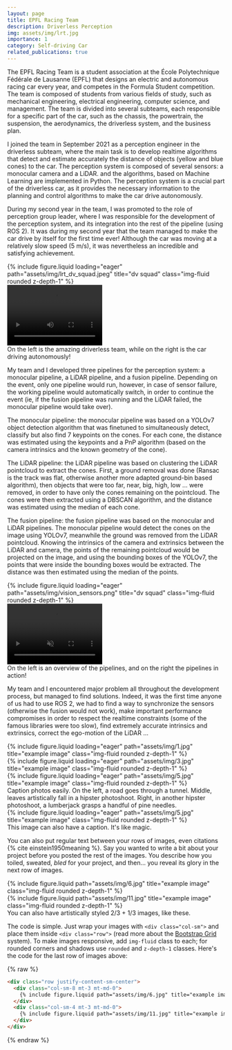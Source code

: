 ```yaml
---
layout: page
title: EPFL Racing Team
description: Driverless Perception
img: assets/img/lrt.jpg
importance: 1
category: Self-driving Car
related_publications: true
---
```


The EPFL Racing Team is a student association at the École Polytechnique Fédérale de Lausanne (EPFL) that designs an electric and autonomous racing car every year, and competes in the Formula Student competition. The team is composed of students from various fields of study, such as mechanical engineering, electrical engineering, computer science, and management. The team is divided into several subteams, each responsible for a specific part of the car, such as the chassis, the powertrain, the suspension, the aerodynamics, the driverless system, and the business plan.

I joined the team in September 2021 as a perception engineer in the driverless subteam, where the main task is to develop realtime algorithms that detect and estimate accurately the distance of objects (yellow and blue cones) to the car. The perception system is composed of several sensors: a monocular camera and a LiDAR. and the algorithms, based on Machine Learning are implemented in Python. The perception system is a crucial part of the driverless car, as it provides the necessary information to the planning and control algorithms to make the car drive autonomously.

During my second year in the team, I was promoted to the role of perception group leader, where I was responsible for the development of the perception system, and its integration into the rest of the pipeline (using ROS 2). It was during my second year that the team managed to make the car drive by itself for the first time ever! Although the car was moving at a relatively slow speed (5 m/s), it was nevertheless an incredible and satisfying achievement. 

<div class="row">
    <div class="col-sm mt-2 mt-md-0">
        {% include figure.liquid loading="eager" path="assets/img/lrt_dv_squad.jpeg" title="dv squad" class="img-fluid rounded z-depth-1" %}
    </div>
    <div class="col-sm mt-2 mt-md-0">
        <video class="tutorial_vid" width="220" height="140" autoplay="autoplay" loop> 
          <source src="../assets/img/vaudoise.mp4" type="video/mp4" /> 
       </video>
    </div>
</div>
<div class="caption">
    On the left is the amazing driverless team, while on the right is the car driving autonomously!
</div>

My team and I developed three pipelines for the perception system: a monocular pipeline, a LiDAR pipeline, and a fusion pipeline. Depending on the event, only one pipeline would run, however, in case of sensor failure, the working pipeline would automatically switch, in order to continue the event (ie, if the fusion pipeline was running and the LiDAR failed, the monocular pipeline would take over). 

The monocular pipeline: the monocular pipeline was based on a YOLOv7 object detection algorithm that was finetuned to simultaneously detect, classify but also find 7 keypoints on the cones. For each cone, the distance was estimated using the keypoints and a PnP algorithm (based on the camera intrinsics and the known geometry of the cone). 

The LiDAR pipeline: the LiDAR pipeline was based on clustering the LiDAR  pointcloud to extract the cones. First, a ground removal was done (Ransac is the track was flat, otherwise another more adapted ground-bin based algorithm), then objects that were too far, near, big, high, low ... were removed, in order to have only the cones remaining on the pointcloud. The cones were then extracted using a DBSCAN algorithm, and the distance was estimated using the median of each cone.

The fusion pipeline: the fusion pipeline was based on the monocular and LiDAR pipelines. The monocular pipeline would detect the cones on the image using YOLOv7, meanwhile the ground was removed from the LiDAR pointcloud. Knowing the intrinsics of the camera and extrinsics between the LiDAR and camera, the points of the remaining pointcloud would be projected on the image, and using the bounding boxes of the YOLOv7, the points that were inside the bounding boxes would be extracted. The distance was then estimated using the median of the points.

<div class="row">
    <div class="col-sm mt-3 mt-md-0">
        {% include figure.liquid loading="eager" path="assets/img/vision_sensors.png" title="dv squad" class="img-fluid rounded z-depth-1" %}
    <div class="col-sm mt-2 mt-md-0">
        <video class="tutorial_vid" width="220" height="140" autoplay="autoplay" loop muted> 
            <source src="C:\Users\jnj\Documents\experimentations\JoeNajm.github.io\assets\img\vsv_dv.mp4" type="video/mp4" /> 
        </video>
    </div>
</div>
<div class="caption">
    On the left is an overview of the pipelines, and on the right the pipelines in action!
</div>

My team and I encountered major problem all throughout the development process, but managed to find solutions. Indeed, it was the first time anyone of us had to use ROS 2, we had to find a way to synchronize the sensors (otherwise the fusion would not work), make important performance compromises in order to respect the realtime constraints (some of the famous libraries were too slow), find extremely accurate intrinsics and extrinsics, correct the ego-motion of the LiDAR ...  

<div class="row">
    <div class="col-sm mt-3 mt-md-0">
        {% include figure.liquid loading="eager" path="assets/img/1.jpg" title="example image" class="img-fluid rounded z-depth-1" %}
    </div>
    <div class="col-sm mt-3 mt-md-0">
        {% include figure.liquid loading="eager" path="assets/img/3.jpg" title="example image" class="img-fluid rounded z-depth-1" %}
    </div>
    <div class="col-sm mt-3 mt-md-0">
        {% include figure.liquid loading="eager" path="assets/img/5.jpg" title="example image" class="img-fluid rounded z-depth-1" %}
    </div>
</div>
<div class="caption">
    Caption photos easily. On the left, a road goes through a tunnel. Middle, leaves artistically fall in a hipster photoshoot. Right, in another hipster photoshoot, a lumberjack grasps a handful of pine needles.
</div>
<div class="row">
    <div class="col-sm mt-3 mt-md-0">
        {% include figure.liquid loading="eager" path="assets/img/5.jpg" title="example image" class="img-fluid rounded z-depth-1" %}
    </div>
</div>
<div class="caption">
    This image can also have a caption. It's like magic.
</div>

You can also put regular text between your rows of images, even citations {% cite einstein1950meaning %}.
Say you wanted to write a bit about your project before you posted the rest of the images.
You describe how you toiled, sweated, _bled_ for your project, and then... you reveal its glory in the next row of images.

<div class="row justify-content-sm-center">
    <div class="col-sm-8 mt-3 mt-md-0">
        {% include figure.liquid path="assets/img/6.jpg" title="example image" class="img-fluid rounded z-depth-1" %}
    </div>
    <div class="col-sm-4 mt-3 mt-md-0">
        {% include figure.liquid path="assets/img/11.jpg" title="example image" class="img-fluid rounded z-depth-1" %}
    </div>
</div>
<div class="caption">
    You can also have artistically styled 2/3 + 1/3 images, like these.
</div>

The code is simple.
Just wrap your images with `<div class="col-sm">` and place them inside `<div class="row">` (read more about the <a href="https://getbootstrap.com/docs/4.4/layout/grid/">Bootstrap Grid</a> system).
To make images responsive, add `img-fluid` class to each; for rounded corners and shadows use `rounded` and `z-depth-1` classes.
Here's the code for the last row of images above:

{% raw %}

```html
<div class="row justify-content-sm-center">
  <div class="col-sm-8 mt-3 mt-md-0">
    {% include figure.liquid path="assets/img/6.jpg" title="example image" class="img-fluid rounded z-depth-1" %}
  </div>
  <div class="col-sm-4 mt-3 mt-md-0">
    {% include figure.liquid path="assets/img/11.jpg" title="example image" class="img-fluid rounded z-depth-1" %}
  </div>
</div>
```

{% endraw %}
